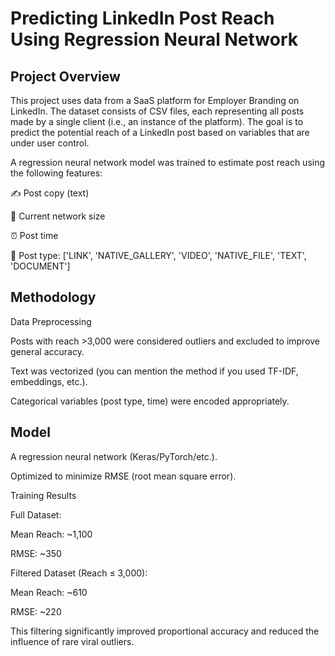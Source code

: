 # Predicting LinkedIn Post Reach Using Regression Neural Network

## Project Overview
This project uses data from a SaaS platform for Employer Branding on LinkedIn. The dataset consists of CSV files, each representing all posts made by a single client (i.e., an instance of the platform). The goal is to predict the potential reach of a LinkedIn post based on variables that are under user control.

A regression neural network model was trained to estimate post reach using the following features:

✍️ Post copy (text)

👥 Current network size

⏰ Post time

📄 Post type: ['LINK', 'NATIVE_GALLERY', 'VIDEO', 'NATIVE_FILE', 'TEXT', 'DOCUMENT']

## Methodology
Data Preprocessing

Posts with reach >3,000 were considered outliers and excluded to improve general accuracy.

Text was vectorized (you can mention the method if you used TF-IDF, embeddings, etc.).

Categorical variables (post type, time) were encoded appropriately.

## Model

A regression neural network (Keras/PyTorch/etc.).

Optimized to minimize RMSE (root mean square error).

Training Results

Full Dataset:

Mean Reach: ~1,100

RMSE: ~350

Filtered Dataset (Reach ≤ 3,000):

Mean Reach: ~610

RMSE: ~220

This filtering significantly improved proportional accuracy and reduced the influence of rare viral outliers.
